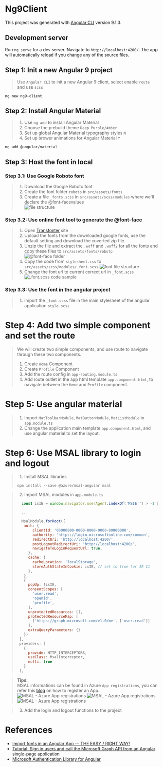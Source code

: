 # Ng9Client

This project was generated with [Angular CLI](https://github.com/angular/angular-cli) version 9.1.3.

## Development server

Run `ng serve` for a dev server. Navigate to `http://localhost:4200/`. The app will automatically reload if you change any of the source files.

## Step 1: Init a new Angular 9 project
> Use `Angular CLI` to init a new Angular 9 client, select enable `route` and use `scss`
```
ng new ng9-client
```

## Step 2: Install Angular Material
>1. Use `ng add` to install Angular Material
>2. Choose the prebuild theme `Deep Purple/Amber`
>3. Set up global Angular Material typography styles `N`
>4. Set up brower animations for Angular Material `Y`
```
ng add @angular/material
```

## Step 3: Host the font in local

### Step 3.1: Use Google Roboto font
>1. Download the Google Roboto font
>2. Create the font folder `roboto` in `src/assets/fonts`
>3. Create a file `_fonts.scss` in `src/assets/scss/modules` where we'll declare the @font-facevalues    
![file structure](./docs/assets/font-2.png)  

### Step 3.2: Use online font tool to generate the @font-face
>1. Open [Transfonter](https://transfonter.org/) site  
>2. Upload the fonts from the downloaded google fonts, use the default setting and download the coverted zip file.  
>3. Unzip the file and extract the `.woff` and `.woff2` for all the fonts and copy these files to `src/assets/fonts/roboto`  
![@font-face folder](./docs/assets/font-3.png)
>4. Copy the code from `stylesheet.css` to `src/assets/scss/modules/_font.scss`
![font file structure](./docs/assets/font-4.png)
>5. Change the font url to current correct url in `_font.scss`
![_font.scss code sample](./docs/assets/font-5.png)

### Step 3.3: Use the font in the angular project
>1. import the `_font.scss` file in the main stylesheet of the angular application `style.scss`

# Step 4: Add two simple component and set the route
> We will create two simple components, and use route to navigate through these two components.  
>1. Create `Home` Component
>2. Create `Profile` Component
>3. Add the route config in `app-routing.module.ts`
>4. Add route outlet in the app html template `app.component.html`, to navigate between the `Home` and `Profile` component.

# Step 5: Use angular material
>1. Import `MatToolbarModule`, `MatButtonModule`, `MatListModule` in `app.module.ts`
>2. Change the application main template `app.component.html`, and use angular material to set the layout.

# Step 6: Use MSAL library to login and logout
>1. Install MSAL libraries
>   ```
>   npm install --save @azure/msal-angular msal
>   ```

>2. Import MSAL modules in `app.module.ts`
>   ```javascript
>     const isIE = window.navigator.userAgent.indexOf('MSIE ') > -1 || window.navigator.userAgent.indexOf('Trident/') > -1;
>
>     ...
>
>     MsalModule.forRoot({
>      auth: {
>          clientId: '00000000-0000-0000-0000-00000000',
>          authority: 'https://login.microsoftonline.com/common',
>          redirectUri: 'http://localhost:4200/',
>          postLogoutRedirectUri: 'http://localhost:4200/',
>          navigateToLoginRequestUrl: true,
>        },
>        cache: {
>          cacheLocation: 'localStorage',
>          storeAuthStateInCookie: isIE, // set to true for IE 11
>        },
>      },
>      {
>        popUp: !isIE,
>        consentScopes: [
>          'user.read',
>          'openid',
>          'profile',
>        ],
>        unprotectedResources: [],
>        protectedResourceMap: [
>          ['https://graph.microsoft.com/v1.0/me', ['user.read']]
>        ],
>        extraQueryParameters: {}
>      })
>    ],
>    providers: [
>      {
>        provide: HTTP_INTERCEPTORS,
>        useClass: MsalInterceptor,
>        multi: true
>      }
>    ],
>   ```

> <b>Tips:</b>  
> MSAL informations can be found in Azure `App registrations`, you can refer this [blog](https://docs.microsoft.com/en-us/azure/active-directory/develop/quickstart-register-app) on how to register an App.
> ![MSAL - Azure App registrations](./docs/assets/msal-1.png)
> ![MSAL - Azure App registrations](./docs/assets/msal-2.png)
> ![MSAL - Azure App registrations](./docs/assets/msal-3.png)

>3. Add the login and logout functions to the project


# References
- [Import fonts in an Angular App — THE EASY / RIGHT WAY!](https://medium.com/@aditya_tyagi/import-fonts-in-an-angular-app-the-easy-right-way-ae9e99cab551)
- [Tutorial: Sign in users and call the Microsoft Graph API from an Angular single-page application](https://docs.microsoft.com/en-us/azure/active-directory/develop/tutorial-v2-angular)
- [Microsoft Authentication Library for Angular](https://www.npmjs.com/package/@azure/msal-angular)